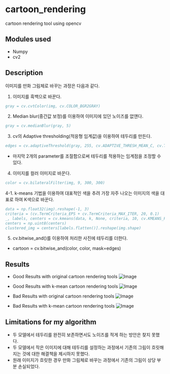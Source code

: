 # cartoon_rendering
cartoon rendering tool using opencv

## Modules used
* Numpy
* cv2

## Description
이미지를 만화 그림체로 바꾸는 과정은 다음과 같다.

1. 이미지를 흑백으로 바꾼다.
  ```bibtex
  gray = cv.cvtColor(img, cv.COLOR_BGR2GRAY)
  ```

2. Median blur(중간값 보정)를 이용하여 이미지에 있던 노이즈를 없앤다.
  ```bibtex
  gray = cv.medianBlur(gray, 5)
  ```
3. cv의 Adaptive thresholding(적응형 임계값)을 이용하여 테두리를 만든다. 
  ```bibtex
  edges = cv.adaptiveThreshold(gray, 255, cv.ADAPTIVE_THRESH_MEAN_C, cv.THRESH_BINARY, 7, 7)
  ```
  * 마지막 2개의 parameter를 조절함으로써 테두리를 적용하는 임계점을 조정할 수 있다.

4. 이미지를 컬러 이미지로 바꾼다.
  ```bibtex
  color = cv.bilateralFilter(img, 9, 300, 300)
  ```

4-1. k-means 기법을 이용하여 대표적인 색을 추려 가장 자주 나오는 이미지의 색을 대표로 하여 K색으로 바꾼다.

  ```bibtex
  data = np.float32(img).reshape(-1, 3)
  criteria = (cv.TermCriteria_EPS + cv.TermCriteria_MAX_ITER, 20, 0.1)
  _, labels, centers = cv.kmeans(data, k, None, criteria, 10, cv.KMEANS_RANDOM_CENTERS)
  centers = np.uint8(centers)
  clustered_img = centers[labels.flatten()].reshape(img.shape)
  ```

5. cv.bitwise_and()를 이용하여 처리한 사진에 테두리를 더한다.
* cartoon = cv.bitwise_and(color, color, mask=edges)

## Results
* Good Results with original cartoon rendering tools
![Image](https://github.com/user-attachments/assets/bb2c2202-241b-47d9-8a37-12b1fec0a6ae)

* Good Results with k-mean cartoon rendering tools
![Image](https://github.com/user-attachments/assets/d8030a4d-b110-4b1d-8b6b-3fb174eeccf2)

* Bad Results with original cartoon rendering tools
![Image](https://github.com/user-attachments/assets/c3316c84-5718-4da9-a19e-2afd5e2f8f79)

* Bad Results with k-mean cartoon rendering tools
![Image](https://github.com/user-attachments/assets/4aab81de-3691-4cfa-a516-4a855ce1e4fc)

## Limitations for my algorithm

* 두 모델에서 테두리를 완전히 보존하면서도 노이즈를 적게 하는 방안은 찾지 못했다.
* 두 모델에서 작은 이미지에 대해 테두리를 설정하는 과정에서 기존의 그림이 흐릿해지는 것에 대한 해결책을 제시하지 못했다.
* 원래 이미지가 흐릿한 경우 만화 그림체로 바꾸는 과정에서 기존의 그림이 상당 부분 손실되었다.